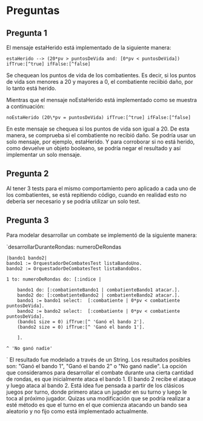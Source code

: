 # Preguntas

## Pregunta 1

El mensaje estaHerido está implementado de la siguiente manera:

`estaHerido --> (20*pv > puntosDeVida and: [0*pv < puntosDeVida]) ifTrue:[^true] ifFalse:[^false]`

Se chequean los puntos de vida de los combatientes. Es decir, si los puntos de vida son menores a 20 y mayores a 0, el combatiente reciibió daño, por lo tanto está herido.

Mientras que el mensaje noEstaHerido está implementado como se muestra a continuación:

`noEstaHerido (20\*pv = puntosDeVida) ifTrue:[^true] ifFalse:[^false] `

En este mensaje se chequea si los puntos de vida son igual a 20. De esta manera, se comprueba si el combatiente no recibió daño.
Se podría usar un solo mensaje, por ejemplo, estaHerido. Y para corroborar si no está herido, como devuelve un objeto booleano, se podría negar el resultado y así implementar un solo mensaje.

## Pregunta 2

Al tener 3 tests para el mismo comportamiento pero aplicado a cada uno de los combatientes, se está repitiendo código, cuando en realidad esto no debería ser necesario y se podría utilizar un solo test.

## Pregunta 3

Para modelar desarrollar un combate se implementó de la siguiente manera:

`desarrollarDuranteRondas: numeroDeRondas

    |bando1 bando2|
    bando1 := OrquestadorDeCombatesTest listaBandoUno.
    bando2 := OrquestadorDeCombatesTest listaBandoDos.

    1 to: numeroDeRondas do: [:indice |

    	bando1 do: [:combatienteBando1 | combatienteBando1 atacar.].
    	bando2 do: [:combatienteBando2 | combatienteBando2 atacar.].
    	bando1 := bando1 select:  [:combatiente | 0*pv < combatiente puntosDeVida].
    	bando2 := bando2 select:  [:combatiente | 0*pv < combatiente puntosDeVida].
    	(bando1 size = 0) ifTrue:[^ 'Ganó el bando 2'].
    	(bando2 size = 0) ifTrue:[^ 'Ganó el bando 1'].

    	].

    ^ 'No ganó nadie'
`
El resultado fue modelado a través de un String. Los resultados posibles son: "Ganó el bando 1", "Ganó el bando 2" o "No ganó nadie".
La opción que consideramos para desarrollar el combate durante una cierta cantidad de rondas, es que inicialmente ataca el bando 1. El bando 2 recibe el ataque y luego ataca al bando 2. Está idea fue pensada a partir de los clásicos juegos por turno, donde primero ataca un jugador en su turno y luego le toca al próximo jugador. Quizas una modificación que se podría realizar a esté método es que el turno en el que comienza atacando un bando sea aleatorio y no fijo como está implementado actualmente.

